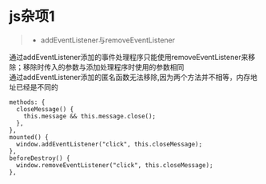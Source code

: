 # js杂项1

> + addEventListener与removeEventListener

通过addEventListener添加的事件处理程序只能使用removeEventListener来移除；移除时传入的参数与添加处理程序时使用的参数相同  
通过addEventListener添加的匿名函数无法移除,因为两个方法并不相等，内存地址已经是不同的
````
methods: {
  closeMessage() {
    this.message && this.message.close();
  },
},
mounted() {
  window.addEventListener("click", this.closeMessage);
},
beforeDestroy() {
  window.removeEventListener("click", this.closeMessage);
},
````


















